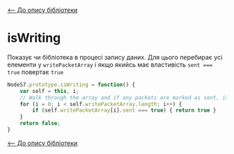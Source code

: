 [<-- До опису бібліотеки](README.md) 

# isWriting

Показує чи бібліотека в процесі запису даних. Для цього перебирає усі елементи у `writePacketArray` і якщо якийсь має властивість `sent === true` повертає `true`

```js
NodeS7.prototype.isWriting = function() {
	var self = this, i;
	// Walk through the array and if any packets are marked as sent, it means we haven't received our final confirmation.
	for (i = 0; i < self.writePacketArray.length; i++) {
		if (self.writePacketArray[i].sent === true) { return true }
	}
	return false;
}
```

[<-- До опису бібліотеки](README.md) 





